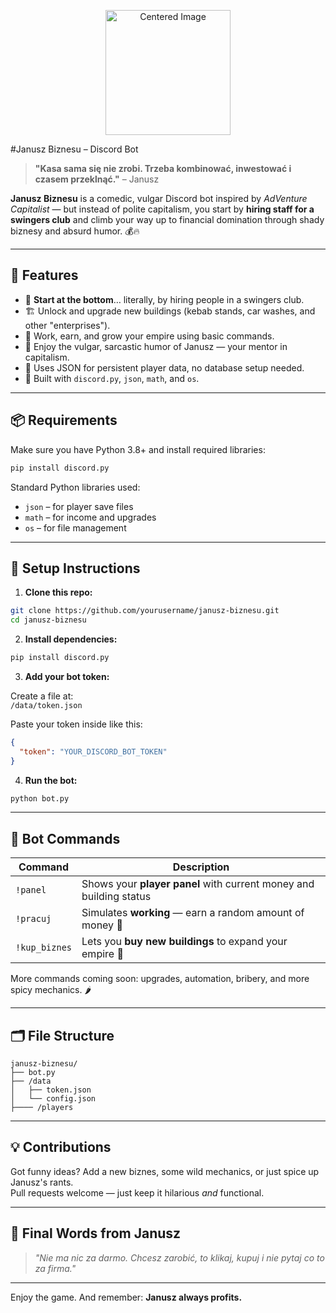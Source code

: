 <p align="center">
  <img src="[https://example.com/image.png](https://encrypted-tbn0.gstatic.com/images?q=tbn:ANd9GcQRK7m597PMpPakfft8PyvkUwZ5ovk_aPJgaw&s)" alt="Centered Image" width="200"/>
</p>

#Janusz Biznesu – Discord Bot

> **"Kasa sama się nie zrobi. Trzeba kombinować, inwestować i czasem przeklnąć."** – Janusz

**Janusz Biznesu** is a comedic, vulgar Discord bot inspired by *AdVenture Capitalist* — but instead of polite capitalism, you start by **hiring staff for a swingers club** and climb your way up to financial domination through shady biznesy and absurd humor. 💰🔥

---

## 💼 Features

- 🍑 **Start at the bottom**… literally, by hiring people in a swingers club.
- 🏗️ Unlock and upgrade new buildings (kebab stands, car washes, and other "enterprises").
- 🤑 Work, earn, and grow your empire using basic commands.
- 🤬 Enjoy the vulgar, sarcastic humor of Janusz — your mentor in capitalism.
- 📂 Uses JSON for persistent player data, no database setup needed.
- 🧮 Built with `discord.py`, `json`, `math`, and `os`.

---

## 📦 Requirements

Make sure you have Python 3.8+ and install required libraries:

```bash
pip install discord.py
```

Standard Python libraries used:
- `json` – for player save files
- `math` – for income and upgrades
- `os` – for file management

---

## 🚀 Setup Instructions

1. **Clone this repo:**

```bash
git clone https://github.com/yourusername/janusz-biznesu.git
cd janusz-biznesu
```

2. **Install dependencies:**

```bash
pip install discord.py
```

3. **Add your bot token:**

Create a file at:  
`/data/token.json`

Paste your token inside like this:

```json
{
  "token": "YOUR_DISCORD_BOT_TOKEN"
}
```

4. **Run the bot:**

```bash
python bot.py
```

---

## 🤖 Bot Commands

| Command         | Description                                                            |
|------------------|------------------------------------------------------------------------|
| `!panel`         | Shows your **player panel** with current money and building status     |
| `!pracuj`        | Simulates **working** — earn a random amount of money 💸               |
| `!kup_biznes`    | Lets you **buy new buildings** to expand your empire 🏢                |

More commands coming soon: upgrades, automation, bribery, and more spicy mechanics. 🌶️

---

## 🗂️ File Structure

```
janusz-biznesu/
├── bot.py
├── /data
│   ├── token.json       
│   └── config.json
├──── /players
```

---


## 💡 Contributions

Got funny ideas? Add a new biznes, some wild mechanics, or just spice up Janusz's rants.  
Pull requests welcome — just keep it hilarious *and* functional.

---

## 🧔 Final Words from Janusz

> *"Nie ma nic za darmo. Chcesz zarobić, to klikaj, kupuj i nie pytaj co to za firma."*

---

Enjoy the game. And remember: **Janusz always profits.**
